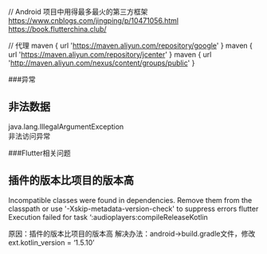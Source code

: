 // Android 项目中用得最多最火的第三方框架<br/>
https://www.cnblogs.com/jingping/p/10471056.html
https://book.flutterchina.club/


// 代理
maven { url 'https://maven.aliyun.com/repository/google' }
        maven { url 'https://maven.aliyun.com/repository/jcenter' }
        maven { url 'http://maven.aliyun.com/nexus/content/groups/public' }

###异常
## 非法数据
java.lang.IllegalArgumentException   
非法访问异常

###Flutter相关问题
## 插件的版本比项目的版本高
Incompatible classes were found in dependencies. Remove them from the classpath or use '-Xskip-metadata-version-check' to suppress errors
flutter Execution failed for task ‘:audioplayers:compileReleaseKotlin

原因：插件的版本比项目的版本高
解决办法：android->build.gradle文件，修改ext.kotlin_version = ‘1.5.10’

